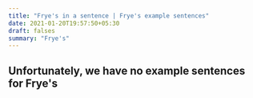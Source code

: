 ```yaml
---
title: "Frye's in a sentence | Frye's example sentences"
date: 2021-01-20T19:57:50+05:30
draft: falses
summary: "Frye's"
---
```

## Unfortunately, we have no example sentences for Frye's                 
